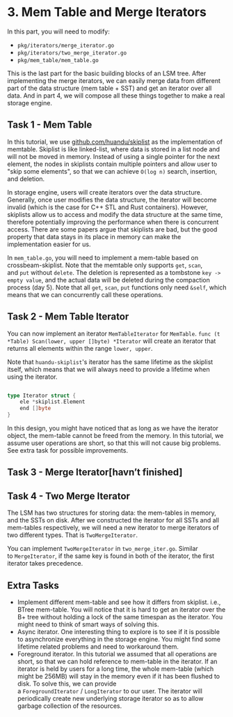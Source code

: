 # 3. **Mem Table and Merge Iterators**

In this part, you will need to modify:

- `pkg/iterators/merge_iterator.go`
- `pkg/iterators/two_merge_iterator.go`
- `pkg/mem_table/mem_table.go`

This is the last part for the basic building blocks of an LSM tree. After implementing the merge iterators, we can easily merge data from different part of the data structure (mem table + SST) and get an iterator over all data. And in part 4, we will compose all these things together to make a real storage engine.

## Task 1 - Mem Table

In this tutorial, we use [github.com/huandu/skiplist](http://github.com/huandu/skiplist) as the implementation of memtable. Skiplist is like linked-list, where data is stored in a list node and will not be moved in memory. Instead of using a single pointer for the next element, the nodes in skiplists contain multiple pointers and allow user to "skip some elements", so that we can achieve `O(log n)` search, insertion, and deletion.

In storage engine, users will create iterators over the data structure. Generally, once user modifies the data structure, the iterator will become invalid (which is the case for C++ STL and Rust containers). However, skiplists allow us to access and modify the data structure at the same time, therefore potentially improving the performance when there is concurrent access. There are some papers argue that skiplists are bad, but the good property that data stays in its place in memory can make the implementation easier for us.

In `mem_table.go`, you will need to implement a mem-table based on crossbeam-skiplist. Note that the memtable only supports `get`, `scan`, and `put` without `delete`. The deletion is represented as a tombstone `key -> empty value`, and the actual data will be deleted during the compaction process (day 5). Note that all `get`, `scan`, `put` functions only need `&self`, which means that we can concurrently call these operations.

## Task 2 - Mem Table Iterator

You can now implement an iterator `MemTableIterator` for `MemTable`. `func (t *Table) Scan(lower, upper []byte) *Iterator` will create an iterator that returns all elements within the range `lower, upper`.

Note that `huandu-skiplist`'s iterator has the same lifetime as the skiplist itself, which means that we will always need to provide a lifetime when using the iterator.

```go

type Iterator struct {
	ele *skiplist.Element
	end []byte
}

```

In this design, you might have noticed that as long as we have the iterator object, the mem-table cannot be freed from the memory. In this tutorial, we assume user operations are short, so that this will not cause big problems. See extra task for possible improvements.

## Task 3 - Merge Iterator[havn’t finished]

## Task 4 - Two Merge Iterator

The LSM has two structures for storing data: the mem-tables in memory, and the SSTs on disk. After we constructed the iterator for all SSTs and all mem-tables respectively, we will need a new iterator to merge iterators of two different types. That is `TwoMergeIterator`.

You can implement `TwoMergeIterator` in `two_merge_iter.go`. Similar to `MergeIterator`, if the same key is found in both of the iterator, the first iterator takes precedence.

## Extra Tasks

- Implement different mem-table and see how it differs from skiplist. i.e., BTree mem-table. You will notice that it is hard to get an iterator over the B+ tree without holding a lock of the same timespan as the iterator. You might need to think of smart ways of solving this.
- Async iterator. One interesting thing to explore is to see if it is possible to asynchronize everything in the storage engine. You might find some lifetime related problems and need to workaround them.
- Foreground iterator. In this tutorial we assumed that all operations are short, so that we can hold reference to mem-table in the iterator. If an iterator is held by users for a long time, the whole mem-table (which might be 256MB) will stay in the memory even if it has been flushed to disk. To solve this, we can provide a `ForegroundIterator` / `LongIterator` to our user. The iterator will periodically create new underlying storage iterator so as to allow garbage collection of the resources.